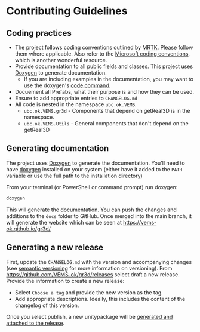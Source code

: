 # Contributing Guidelines

## Coding practices
- The project follows coding conventions outlined by [MRTK](https://learn.microsoft.com/en-us/windows/mixed-reality/mrtk-unity/mrtk2/contributing/coding-guidelines?view=mrtkunity-2022-05). Please follow them where applicable. Also refer to the [Microsoft coding conventions](https://learn.microsoft.com/en-us/dotnet/csharp/fundamentals/coding-style/coding-conventions), which is another wonderful resource.
- Provide documentation to all public fields and classes. This project uses [Doxygen](https://www.doxygen.nl/index.html) to generate documentation.
  - If you are including examples in the documentation, you may want to use the doxygen's [code command](https://www.doxygen.nl/manual/commands.html#cmdcode).
- Docuement all Prefabs, what their purpose is and how they can be used.
- Ensure to add appropriate entries to `CHANGELOG.md`
- All code is nested in the namespace `ubc.ok.VEMS`.
  - `ubc.ok.VEMS.gr3d` - Components that depend on getReal3D is in the namespace.
  - `ubc.ok.VEMS.Utils` - General components that don't depend on the getReal3D
  
  
## Generating documentation
The project uses [Doxygen](https://www.doxygen.nl/index.html) to generate the documentation. You'll need to have [doxygen](https://www.doxygen.nl/download.html) installed on your system (either have it added to the `PATH` variable or use the full path to the installation directory)

From your terminal (or PowerShell or command prompt) run doxygen:
```sh
doxygen
```

This will generate the documentation. You can push the changes and additions to the `docs` folder to GitHub.
Once merged into the main branch, it will generate the website which can be seen at https://vems-ok.github.io/gr3d/

## Generating a new release
First, update the `CHANGELOG.md` with the version and accompanying changes (see [semantic versioning](https://semver.org) for more information on versioning).
From https://github.com/VEMS-ok/gr3d/releases select draft a new release. Provide the information to create a new release:
- Select `Choose a tag` and provide the new version as the tag.
- Add appropriate descriptions. Ideally, this includes the content of the changelog of this version. 

Once you select publish, a new unitypackage will be [generated and attached to the release](https://github.com/VEMS-ok/gr3d/blob/master/.github/workflows/package_release.yml).
